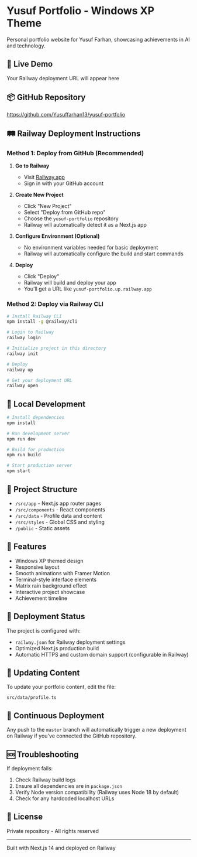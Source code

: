 # Yusuf Portfolio - Windows XP Theme

Personal portfolio website for Yusuf Farhan, showcasing achievements in AI and technology.

## 🚀 Live Demo
Your Railway deployment URL will appear here

## 📦 GitHub Repository
https://github.com/Yusuffarhan13/yusuf-portfolio

## 🛤️ Railway Deployment Instructions

### Method 1: Deploy from GitHub (Recommended)

1. **Go to Railway**
   - Visit [Railway.app](https://railway.app)
   - Sign in with your GitHub account

2. **Create New Project**
   - Click "New Project"
   - Select "Deploy from GitHub repo"
   - Choose the `yusuf-portfolio` repository
   - Railway will automatically detect it as a Next.js app

3. **Configure Environment (Optional)**
   - No environment variables needed for basic deployment
   - Railway will automatically configure the build and start commands

4. **Deploy**
   - Click "Deploy"
   - Railway will build and deploy your app
   - You'll get a URL like `yusuf-portfolio.up.railway.app`

### Method 2: Deploy via Railway CLI

```bash
# Install Railway CLI
npm install -g @railway/cli

# Login to Railway
railway login

# Initialize project in this directory
railway init

# Deploy
railway up

# Get your deployment URL
railway open
```

## 🔧 Local Development

```bash
# Install dependencies
npm install

# Run development server
npm run dev

# Build for production
npm run build

# Start production server
npm start
```

## 📁 Project Structure

- `/src/app` - Next.js app router pages
- `/src/components` - React components
- `/src/data` - Profile data and content
- `/src/styles` - Global CSS and styling
- `/public` - Static assets

## 🎨 Features

- Windows XP themed design
- Responsive layout
- Smooth animations with Framer Motion
- Terminal-style interface elements
- Matrix rain background effect
- Interactive project showcase
- Achievement timeline

## 🚦 Deployment Status

The project is configured with:
- `railway.json` for Railway deployment settings
- Optimized Next.js production build
- Automatic HTTPS and custom domain support (configurable in Railway)

## 📝 Updating Content

To update your portfolio content, edit the file:
```
src/data/profile.ts
```

## 🔄 Continuous Deployment

Any push to the `master` branch will automatically trigger a new deployment on Railway if you've connected the GitHub repository.

## 🆘 Troubleshooting

If deployment fails:
1. Check Railway build logs
2. Ensure all dependencies are in `package.json`
3. Verify Node version compatibility (Railway uses Node 18 by default)
4. Check for any hardcoded localhost URLs

## 📄 License

Private repository - All rights reserved

---
Built with Next.js 14 and deployed on Railway